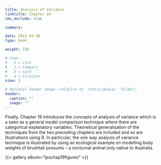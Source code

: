 ```yaml
---
title: Analysis of Variance
linktitle: Chapter 19
cms_exclude: true

summary: 

date: 2022-03-30
type: book

weight: 120

# View.
#   1 = List
#   2 = Compact
#   3 = Card
#   4 = Citation
view: 3

# Optional header image (relative to `static/media/` folder).
header:
  caption: ""
  image: ""
---
```

Finally,  Chapter 19  introduces the concepts of analysis of variance which is a seen as a general model comparison technique where there are categorical explanatory variables. Theoretical generalisation of the techniques from the two preceding chapters are included and so are illustrations using R.  In particular, the one way analysis of variance technique is illustrated by using an ecological example on modelling body weights of brushtail possums – a nocturnal animal  only native to Australia.

{{< gallery album="ipschap19figures" >}}

